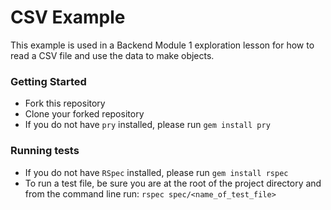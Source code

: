 # CSV Example

This example is used in a Backend Module 1 exploration lesson for how to read a CSV file and use the data to make objects.

### Getting Started

- Fork this repository
- Clone your forked repository
- If you do not have `pry` installed, please run `gem install pry`

### Running tests

- If you do not have `RSpec` installed, please run `gem install rspec`
- To run a test file, be sure you are at the root of the project directory and from the command line run: `rspec spec/<name_of_test_file>`
